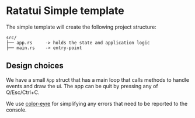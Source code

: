 # Ratatui Simple template

The simple template will create the following project structure:

```text
src/
├── app.rs     -> holds the state and application logic
├── main.rs    -> entry-point
```

## Design choices

We have a small `App` struct that has a main loop that calls methods to handle events and draw the
ui. The app can be quit by pressing any of Q/Esc/Ctrl+C.

We use [color-eyre](https://docs.rs/color-eyre/latest/color_eyre/) for simplifying any errors that
need to be reported to the console.
